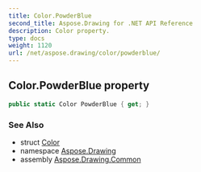 ```yaml
---
title: Color.PowderBlue
second_title: Aspose.Drawing for .NET API Reference
description: Color property. 
type: docs
weight: 1120
url: /net/aspose.drawing/color/powderblue/
---
```

## Color.PowderBlue property

```csharp
public static Color PowderBlue { get; }
```

### See Also

* struct [Color](../)
* namespace [Aspose.Drawing](../../color/)
* assembly [Aspose.Drawing.Common](../../../)


